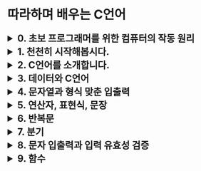 # 따라하며 배우는 C언어

<details>
<summary style="font-size: 1.5em;font-weight: bold;">0. 초보 프로그래머를 위한 컴퓨터의 작동 원리</summary>

0.0 초보 프로그래머를 위한 컴퓨터의 작동 원리 강의 개요

0.1 컴퓨터의 구성 요소들

0.2 컴퓨터를 켤 때 일어나는 일들

0.3 운영체제가 해주는 일들

0.4 컴퓨터는 왜 2진수를 사용할까?

0.5 현대적 컴퓨터의 기본 구조

0.6 컴퓨터 메모리의 기본 구조

0.7 CPU의 기본 구조

0.8 CPU가 일하는 방법

0.9 정보의 단위

0.10 이진수

</details>

<details>
<summary style="font-size: 1.5em;font-weight: bold;">1. 천천히 시작해봅시다.</summary>

1.0 C언어를 제대로 배우는 방법

1.1 C언어의 탄생

1.2 C언어의 특징

1.3 C언어의 표준

1.4 소프트웨어 개발의 7가지 단계

1.5 통합개발환경 소개

1.6 비주얼 스튜디오 설치

1.7 비주얼 스튜디오 2019의 기본적인 사용법

1.8 C언어와 함수

1.9 컴파일러와 링커

1.10 비주얼 스튜디오 더 편리하게 사용하기

1.11 명령 프롬포트의 기본적인 사용법

1.12 비주얼 스튜디오 코드의 설치 방법

1.13 비주얼 스튜디오 코드의 기본적인 사용 방법

</details>

<details>
<summary style="font-size: 1.5em;font-weight: bold;">2. C언어를 소개합니다.</summary>

2.1 C의 해부학

2.2 C 프로그램 훑어보기

2.3 변수가 편리한 이유

2.4 자료형이 필요한 이유

2.5 변수를 선언하는 방법

2.6 printf() 함수의 기본적인 사용법

2.7 주석 다는 방법

2.8 키워드와 예약어

2.9 함수 만들기

2.10 디버거 사용법

2.11 문법 오류와 문맥 오류

2.12 읽기 좋은 코드를 만드는 요령

</details>

<details>
<summary style="font-size: 1.5em;font-weight: bold;">3. 데이터와 C언어</summary>

3.1 데이터와 자료형

3.2 변수와 상수

3.3 scanf() 함수의 기본적인 사용법

3.4 간단한 입출력 프로그램 만들기

3.5 정수와 실수

3.6 정수의 오버플로우

3.7 다양한 정수형들

3.8 8진수와 16진수

3.9 고정 너비 정수

3.10 문자형

3.11 부동소수점형

3.12 부동소수점형의 한계

3.13 불리언형

3.14 복소수형

</details>

<details>
<summary style="font-size: 1.5em;font-weight: bold;">4. 문자열과 형식 맞춘 입출력</summary>

4.1 문자열 입출력하기

4.2 sizeof 연산자

4.3 문자열이 메모리에 저장되는 구조

4.4 strlen() 함수

4.5 기호적 상수와 전처리기

4.6 명백한 상수들

4.7 printf() 함수의 변환 지정자들

4.8 변환 지정자의 수식어들

4.9 printf() 함수가 인자들을 해석하는 과정

4.10 scanf() 함수의 사용법

</details>

<details>
<summary style="font-size: 1.5em;font-weight: bold;">5. 연산자, 표현식, 문장</summary>

5.1 반복 루프와의 첫 만남

5.2 대입 연산자와 몇 가지 용어들

5.3 더하기, 빼기, 부호 연산자들

5.4 곱하기 연산자

5.5 나누기 연산자

5.6 연산자 우선순위와 표현식 트리

5.7 나머지 연산자

5.8 증가, 감소 연산자

5.9 표현식과 문장

5.10 순서도

5.11 자료형 변환

5.12 함수의 인수와 매개변수 ​

</details>

<details>
<summary style="font-size: 1.5em;font-weight: bold;">6. 반복문</summary>

6.1 while 반복 루프에서 scanf()의 반환값 사용하기

6.2 의사 코드 Pseudo Code

6.3 진입조건 루프 while

6.4 관계 연산자

6.5 사실과 거짓

6.6 \_Bool 자료형

6.7 관계 연산자의 우선순위

6.8 for 루프 소개

6.9 for는 유연해요

6.10 다양한 대입 연산자들 (그리고 어셈블리 코드 확인법)

6.11 콤마 연산자

6.12 제논의 역설 시뮬레이션 예제

6.13 탈출조건 루프 do while

6.14 어떤 루프를 사용할까?

6.15 중첩된 루프들

6.16 배열과 런타임 에러

6.17 for 루프를 배열과 함께 사용하기

6.18 루프 안에서 함수의 반환값 사용하기

</details>

<details>
<summary style="font-size: 1.5em;font-weight: bold;">7. 분기</summary>

7.1 분기문 if

7.2 표준 입출력 함수들 getchar(), putchar() 예제

7.3 ctype.h 문자 함수들

7.4 다중 선택 else if

7.5 else와 if 짝짓기

7.6 소수 판단 예제

7.7 논리 연산자 Logical operators

7.8 단어 세기 예제

7.9 조건 연산자

7.10 루프 도우미 continue와 break

7.11 최대, 최소, 평균 구하기 예제

7.12 다중 선택 switch와 break

7.13 goto를 피하는 방법

</details>
<details>
<summary style="font-size: 1.5em;font-weight: bold;">8. 문자 입출력과 입력 유효성 검증</summary>

8.1 입출력 버퍼

8.2 파일의 끝

8.3 입출력 방향 재지정

8.4 사용자 인터페이스는 친절하게

8.5 숫자와 문자를 섞어서 입력받기

8.6 입력 확인하기

8.7 입력 스트림과 숫자

8.8 메뉴 만들기 예제

8.9 텍스트 파일 읽기

</details>

<details>
<summary style="font-size: 1.5em;font-weight: bold;">9. 함수</summary>

9.1 함수가 필요할 때

9.2 함수의 프로토타입

9.3 함수의 자료형과 반환값

9.4 변수의 영역과 지역 변수

9.5 지역 변수와 스택

9.6 재귀 호출

9.7 재귀 호출과 스택

9.8 팩토리얼 예제

9.9 이진수 변환 예제

9.10 피보나치 예제와 재귀 호출의 장단점

9.11 헤더 파일 만드는 방법

9.12 포인터의 작동 원리

9.13 포인터의 기본적인 사용 방법

9.14 포인터와 코딩 스타일

9.15 NULL 포인터와 런타임 에러

9.16 디버거로 메모리 들여다보기

9.17 포인터 변수의 크기

9.18 포인터형 매개변수

</details>
